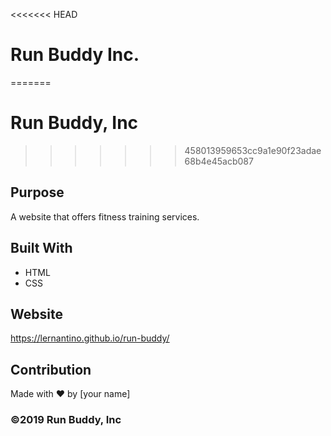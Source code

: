 <<<<<<< HEAD
# Run Buddy Inc.
=======
# Run Buddy, Inc
>>>>>>> 458013959653cc9a1e90f23adae68b4e45acb087

## Purpose
A website that offers fitness training services. 

## Built With
* HTML
* CSS

## Website
https://lernantino.github.io/run-buddy/

## Contribution
Made with ❤️ by [your name]

### ©️2019 Run Buddy, Inc 
